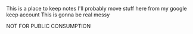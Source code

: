This is a place to keep notes
I'll probably move stuff here from my google keep account
This is gonna be real messy

NOT FOR PUBLIC CONSUMPTION
